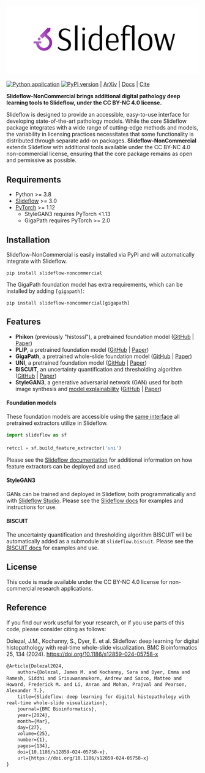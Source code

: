 ![slideflow logo](https://github.com/jamesdolezal/slideflow/raw/master/docs-source/pytorch_sphinx_theme/images/slideflow-banner.png)

[![Python application](https://github.com/slideflow/slideflow-gpl/actions/workflows/python-app.yml/badge.svg?branch=master)](https://github.com/slideflow/slideflow-gpl/actions/workflows/python-app.yml)
[![PyPI version](https://badge.fury.io/py/slideflow-gpl.svg)](https://badge.fury.io/py/slideflow-gpl)
| [ArXiv](https://arxiv.org/abs/2304.04142) | [Docs](https://slideflow.dev) | [Cite](#reference)


**Slideflow-NonCommercial brings additional digital pathology deep learning tools to Slideflow, under the CC BY-NC 4.0 license.**

Slideflow is designed to provide an accessible, easy-to-use interface for developing state-of-the-art pathology models. While the core Slideflow package integrates with a wide range of cutting-edge methods and models, the variability in licensing practices necessitates that some functionality is distributed through separate add-on packages. **Slideflow-NonCommercial** extends Slideflow with additional tools available under the CC BY-NC 4.0 non-commercial license, ensuring that the core package remains as open and permissive as possible.

## Requirements
- Python >= 3.8
- [Slideflow](https://github.com/jamesdolezal/slideflow) >= 3.0
- [PyTorch](https://pytorch.org/) >= 1.12
  - StyleGAN3 requires PyTorch <1.13
  - GigaPath requires PyTorch >= 2.0

## Installation
Slideflow-NonCommercial is easily installed via PyPI and will automatically integrate with Slideflow.

```
pip install slideflow-noncommercial
```

The GigaPath foundation model has extra requirements, which can be installed by adding `[gigapath]`:

```
pip install slideflow-noncommercial[gigapath]
```

## Features
- **Phikon** (previously "histossl"), a pretrained foundation model ([GitHub](https://github.com/owkin/HistoSSLscaling) | [Paper](https://www.medrxiv.org/content/10.1101/2023.07.21.23292757v2.full.pdf))
- **PLIP**, a pretrained foundation model ([GitHub](https://github.com/PathologyFoundation/plip) | [Paper](https://www.nature.com/articles/s41591-023-02504-3))
- **GigaPath**, a pretrained whole-slide foundation model ([GitHub](https://github.com/prov-gigapath/prov-gigapath) | [Paper](https://aka.ms/gigapath))
- **UNI**, a pretrained foundation model ([GitHub](https://github.com/mahmoodlab/UNI) | [Paper](https://www.nature.com/articles/s41591-024-02857-3))
- **BISCUIT**, an uncertainty quantification and thresholding algorithm ([GitHub](https://github.com/slideflow/biscuit) | [Paper](https://www.nature.com/articles/s41467-022-34025-x))
- **StyleGAN3**, a generative adversarial network (GAN) used for both image synthesis and [model explainability](https://www.nature.com/articles/s41698-023-00399-4) ([GitHub](https://github.com/NVlabs/stylegan3) | [Paper](https://nvlabs-fi-cdn.nvidia.com/stylegan3/stylegan3-paper.pdf))

#### Foundation models

These foundation models are accessible using the [same interface](https://slideflow.dev/mil/#generating-features) all pretrained extractors utilize in Slideflow.

```python
import slideflow as sf

retccl = sf.build_feature_extractor('uni')
```

Please see the [Slideflow documentation](https://slideflow.dev/mil/#generating-features) for additional information on how feature extractors can be deployed and used. 

#### StyleGAN3

GANs can be trained and deployed in Slideflow, both programmatically and with [Slideflow Studio](https://slideflow.dev/studio/). Please see the [Slideflow docs](https://slideflow.dev/stylegan) for examples and instructions for use.

#### BISCUIT

The uncertainty quantification and thresholding algorithm BISCUIT will be automatically added as a submodule at `slideflow.biscuit`. Please see the [BISCUIT docs](https://github.com/slideflow/biscuit) for examples and use.


## License
This code is made available under the CC BY-NC 4.0 license for non-commercial research applications.

## Reference
If you find our work useful for your research, or if you use parts of this code, please consider citing as follows:

Dolezal, J.M., Kochanny, S., Dyer, E. et al. Slideflow: deep learning for digital histopathology with real-time whole-slide visualization. BMC Bioinformatics 25, 134 (2024). https://doi.org/10.1186/s12859-024-05758-x

```
@Article{Dolezal2024,
    author={Dolezal, James M. and Kochanny, Sara and Dyer, Emma and Ramesh, Siddhi and Srisuwananukorn, Andrew and Sacco, Matteo and Howard, Frederick M. and Li, Anran and Mohan, Prajval and Pearson, Alexander T.},
    title={Slideflow: deep learning for digital histopathology with real-time whole-slide visualization},
    journal={BMC Bioinformatics},
    year={2024},
    month={Mar},
    day={27},
    volume={25},
    number={1},
    pages={134},
    doi={10.1186/s12859-024-05758-x},
    url={https://doi.org/10.1186/s12859-024-05758-x}
}
```
